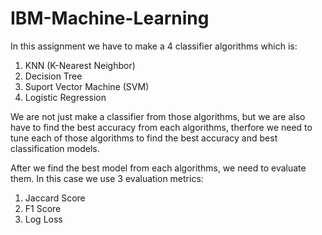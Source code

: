 # IBM-Machine-Learning

In this assignment we have to make a 4 classifier algorithms which is:

1. KNN (K-Nearest Neighbor)
2. Decision Tree
3. Suport Vector Machine (SVM)
4. Logistic Regression

We are not just make a classifier from those algorithms, but we are also have to find the best accuracy from each algorithms, therfore we need to tune each of those algorithms to find the best accuracy and best classification models.

After we find the best model from each algorithms, we need to evaluate them. In this case we use 3 evaluation metrics:

1. Jaccard Score
2. F1 Score
3. Log Loss
